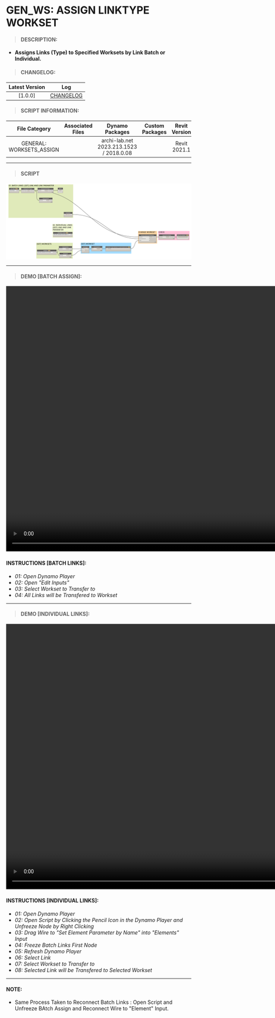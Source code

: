 # GEN_WS: ASSIGN LINKTYPE WORKSET

> #### DESCRIPTION: 
- **Assigns Links (Type) to Specified Worksets by Link Batch or Individual.**

> #### CHANGELOG:

| Latest Version | Log |
| :-------: | :----: | 
|[1.0.0] | [CHANGELOG](/_gen/WORKSETS/1_ASSIGN/changelog/GEN_WS_AssignLinktypeWorkset.md) |

> #### SCRIPT INFORMATION: 

| File Category | Associated Files | Dynamo Packages | Custom Packages | Revit Version | Author | Reviewed By |
| :-------: | :----: | :---: | :---: | :---: | :---: | :---: |
| GENERAL: WORKSETS_ASSIGN |  | archi-lab.net 2023.213.1523 / 2018.0.08 |  | Revit 2021.1 | Cathrine Macabuhay |

------------------------------------------------------------
> #### **SCRIPT** 

<img src="./images/gen/WS/1_ASSIGN/GEN_WS_AssignLinktypeWorkset.png">

------------------------------------------------------------

> #### DEMO [BATCH ASSIGN]:
<video width="1280" height="720" controls>
 <source src="/_demo/GEN/WS/GEN_WS_AssignLinktypeWorkset_Batch.mp4" type="video/mp4">
</video>

#### INSTRUCTIONS [BATCH LINKS]: 
- *01: Open Dynamo Player*
- *02: Open "Edit Inputs"*
- *03: Select Workset to Transfer to*
- *04: All Links will be Transfered to Workset*
------------------------------------------------------------
> #### DEMO [INDIVIDUAL LINKS]:
<video width="1280" height="720" controls>
 <source src="/_demo/GEN/WS/GEN_WS_AssignLinktypeWorkset_Individual.mp4" type="video/mp4">
</video>

#### INSTRUCTIONS [INDIVIDUAL LINKS]: 
- *01: Open Dynamo Player*
- *02: Open Script by Clicking the Pencil Icon in the Dynamo Player and Unfreeze Node by Right Clicking*
- *03: Drag Wire to "Set Element Parameter by Name" into "Elements" Input*
- *04: Freeze Batch Links First Node*
- *05: Refresh Dynamo Player*
- *06: Select Link*
- *07: Select Workset to Transfer to*
- *08: Selected Link will be Transfered to Selected Workset*
------------------------------------------------------------
#### NOTE: 
- Same Process Taken to Reconnect Batch Links : Open Script and Unfreeze BAtch Assign and Reconnect Wire to "Element" Input.
